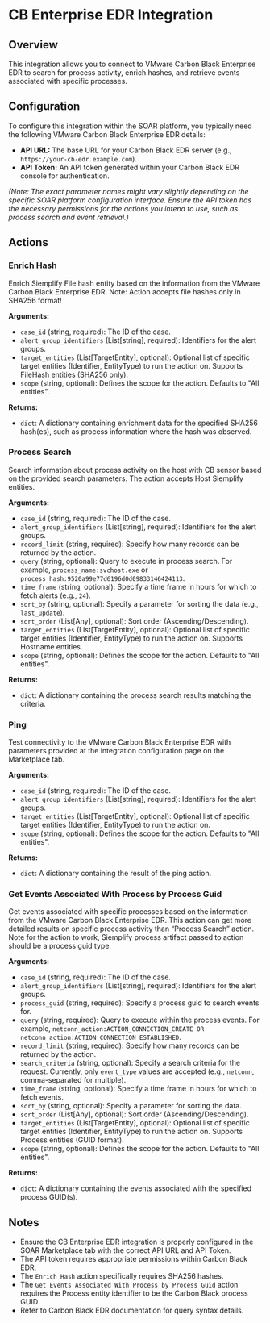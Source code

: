 # CB Enterprise EDR Integration

## Overview

This integration allows you to connect to VMware Carbon Black Enterprise EDR to search for process activity, enrich hashes, and retrieve events associated with specific processes.

## Configuration

To configure this integration within the SOAR platform, you typically need the following VMware Carbon Black Enterprise EDR details:

*   **API URL:** The base URL for your Carbon Black EDR server (e.g., `https://your-cb-edr.example.com`).
*   **API Token:** An API token generated within your Carbon Black EDR console for authentication.

*(Note: The exact parameter names might vary slightly depending on the specific SOAR platform configuration interface. Ensure the API token has the necessary permissions for the actions you intend to use, such as process search and event retrieval.)*

## Actions

### Enrich Hash

Enrich Siemplify File hash entity based on the information from the VMware Carbon Black Enterprise EDR. Note: Action accepts file hashes only in SHA256 format!

**Arguments:**

*   `case_id` (string, required): The ID of the case.
*   `alert_group_identifiers` (List[string], required): Identifiers for the alert groups.
*   `target_entities` (List[TargetEntity], optional): Optional list of specific target entities (Identifier, EntityType) to run the action on. Supports FileHash entities (SHA256 only).
*   `scope` (string, optional): Defines the scope for the action. Defaults to "All entities".

**Returns:**

*   `dict`: A dictionary containing enrichment data for the specified SHA256 hash(es), such as process information where the hash was observed.

### Process Search

Search information about process activity on the host with CB sensor based on the provided search parameters. The action accepts Host Siemplify entities.

**Arguments:**

*   `case_id` (string, required): The ID of the case.
*   `alert_group_identifiers` (List[string], required): Identifiers for the alert groups.
*   `record_limit` (string, required): Specify how many records can be returned by the action.
*   `query` (string, optional): Query to execute in process search. For example, `process_name:svchost.exe` or `process_hash:9520a99e77d6196d0d09833146424113`.
*   `time_frame` (string, optional): Specify a time frame in hours for which to fetch alerts (e.g., `24`).
*   `sort_by` (string, optional): Specify a parameter for sorting the data (e.g., `last_update`).
*   `sort_order` (List[Any], optional): Sort order (Ascending/Descending).
*   `target_entities` (List[TargetEntity], optional): Optional list of specific target entities (Identifier, EntityType) to run the action on. Supports Hostname entities.
*   `scope` (string, optional): Defines the scope for the action. Defaults to "All entities".

**Returns:**

*   `dict`: A dictionary containing the process search results matching the criteria.

### Ping

Test connectivity to the VMware Carbon Black Enterprise EDR with parameters provided at the integration configuration page on the Marketplace tab.

**Arguments:**

*   `case_id` (string, required): The ID of the case.
*   `alert_group_identifiers` (List[string], required): Identifiers for the alert groups.
*   `target_entities` (List[TargetEntity], optional): Optional list of specific target entities (Identifier, EntityType) to run the action on.
*   `scope` (string, optional): Defines the scope for the action. Defaults to "All entities".

**Returns:**

*   `dict`: A dictionary containing the result of the ping action.

### Get Events Associated With Process by Process Guid

Get events associated with specific processes based on the information from the VMware Carbon Black Enterprise EDR. This action can get more detailed results on specific process activity than “Process Search” action. Note for the action to work, Siemplify process artifact passed to action should be a process guid type.

**Arguments:**

*   `case_id` (string, required): The ID of the case.
*   `alert_group_identifiers` (List[string], required): Identifiers for the alert groups.
*   `process_guid` (string, required): Specify a process guid to search events for.
*   `query` (string, required): Query to execute within the process events. For example, `netconn_action:ACTION_CONNECTION_CREATE OR netconn_action:ACTION_CONNECTION_ESTABLISHED`.
*   `record_limit` (string, required): Specify how many records can be returned by the action.
*   `search_criteria` (string, optional): Specify a search criteria for the request. Currently, only `event_type` values are accepted (e.g., `netconn`, comma-separated for multiple).
*   `time_frame` (string, optional): Specify a time frame in hours for which to fetch events.
*   `sort_by` (string, optional): Specify a parameter for sorting the data.
*   `sort_order` (List[Any], optional): Sort order (Ascending/Descending).
*   `target_entities` (List[TargetEntity], optional): Optional list of specific target entities (Identifier, EntityType) to run the action on. Supports Process entities (GUID format).
*   `scope` (string, optional): Defines the scope for the action. Defaults to "All entities".

**Returns:**

*   `dict`: A dictionary containing the events associated with the specified process GUID(s).

## Notes

*   Ensure the CB Enterprise EDR integration is properly configured in the SOAR Marketplace tab with the correct API URL and API Token.
*   The API token requires appropriate permissions within Carbon Black EDR.
*   The `Enrich Hash` action specifically requires SHA256 hashes.
*   The `Get Events Associated With Process by Process Guid` action requires the Process entity identifier to be the Carbon Black process GUID.
*   Refer to Carbon Black EDR documentation for query syntax details.
